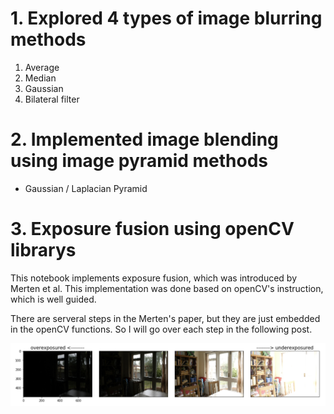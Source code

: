 # 1. Explored 4 types of image blurring methods

1. Average 
2. Median 
3. Gaussian 
4. Bilateral filter 

# 2. Implemented image blending using image pyramid methods

- Gaussian / Laplacian Pyramid


# 3. Exposure fusion using openCV librarys
This notebook implements exposure fusion, which was introduced by Merten et al. This implementation was done based on openCV's instruction, which is well guided. 

There are serveral steps in the Merten's paper, but they are just embedded in the openCV functions. So I will go over each step in the following post. 

![alt text](https://github.com/gimoonnam/ImageProcessing/blob/master/images/house.png)
